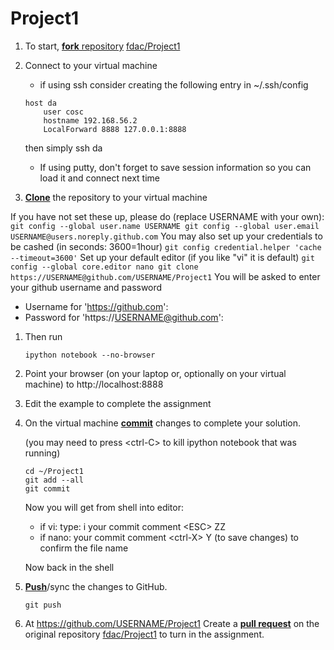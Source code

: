 Project1
===========
1. To start, [**fork** repository][forking] [fdac/Project1][assignment]
1. Connect to your virtual machine
    * if using ssh consider creating the following entry in ~/.ssh/config

    ```
	host da
        user cosc
        hostname 192.168.56.2
        LocalForward 8888 127.0.0.1:8888
    ```

     then simply ssh da
	
    * If using putty, don't forget to save session information so you
    can load it and connect next time
  
1. [**Clone**][ref-clone] the repository to your virtual machine

  If you have not set these up, please do (replace USERNAME with your own):
    ```
	git config --global user.name USERNAME
	git config --global user.email USERNAME@users.noreply.github.com
    ```
  You may also set up your credentials to be cashed (in seconds: 3600=1hour)
    ```
	git config credential.helper 'cache --timeout=3600'
    ```
  Set up your default editor (if you like "vi" it is default)
    ```
	git config --global core.editor nano
	git clone https://USERNAME@github.com/USERNAME/Project1
    ```
   You will be asked to enter your github username and password
	
   * Username for 'https://github.com': 
   * Password for 'https://USERNAME@github.com': 

1. Then run
    ```
	ipython notebook --no-browser
    ```
1. Point your browser (on your laptop or, optionally on your virtual
   machine) to http://localhost:8888
1. Edit the example to complete the assignment
1. On the virtual machine [**commit**][ref-commit] changes to complete your solution.

   (you may need to press \<ctrl-C\> to kill ipython notebook that was running)
    ```
	cd ~/Project1
	git add --all
	git commit
    ```
   Now you will get from shell into editor:
     * if vi: type: i your commit comment \<ESC\> ZZ
	 * if nano: your commit comment \<ctrl-X\> Y (to save changes)
       <enter> to confirm the file name

   Now back in the shell

1. [**Push**][ref-push]/sync the changes to GitHub.
    ```
	git push
    ```
1. At https://github.com/USERNAME/Project1
   Create a [**pull request**][pull-request] on the
   original repository [fdac/Project1][assignment]  to
   turn in the assignment.

<!-- Links -->
[assignment]: https://github.com/fdac/Project1
[forking]: https://guides.github.com/activities/forking/
[ref-clone]: http://gitref.org/creating/#clone
[ref-commit]: http://gitref.org/basic/#commit
[ref-push]: http://gitref.org/remotes/#push
[pull-request]: https://help.github.com/articles/creating-a-pull-request


